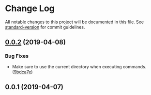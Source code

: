 # Change Log

All notable changes to this project will be documented in this file. See [standard-version](https://github.com/conventional-changelog/standard-version) for commit guidelines.

## [0.0.2](https://github.com/pluginplay/cep-scripts/compare/v0.0.1...v0.0.2) (2019-04-08)


### Bug Fixes

* Make sure to use the current directory when executing commands. ([9bdca7e](https://github.com/pluginplay/cep-scripts/commit/9bdca7e))



## 0.0.1 (2019-04-07)
